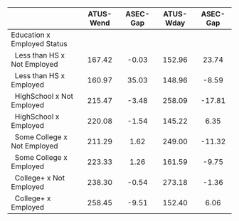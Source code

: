 
|                      |    ATUS-Wend |     ASEC-Gap |    ATUS-Wday |     ASEC-Gap |
| -------------------- | :----------: | :----------: | :----------: | :----------: |
| Education x Employed Status |              |              |              |              |
| &nbsp;&nbsp;Less than HS x Not Employed |       167.42 |        -0.03 |       152.96 |        23.74 |
| &nbsp;&nbsp;Less than HS x Employed |       160.97 |        35.03 |       148.96 |        -8.59 |
| &nbsp;&nbsp;HighSchool x Not Employed |       215.47 |        -3.48 |       258.09 |       -17.81 |
| &nbsp;&nbsp;HighSchool x Employed |       220.08 |        -1.54 |       145.22 |         6.35 |
| &nbsp;&nbsp;Some College x Not Employed |       211.29 |         1.62 |       249.00 |       -11.32 |
| &nbsp;&nbsp;Some College x Employed |       223.33 |         1.26 |       161.59 |        -9.75 |
| &nbsp;&nbsp;College+ x Not Employed |       238.30 |        -0.54 |       273.18 |        -1.36 |
| &nbsp;&nbsp;College+ x Employed |       258.45 |        -9.51 |       152.40 |         6.06 |

